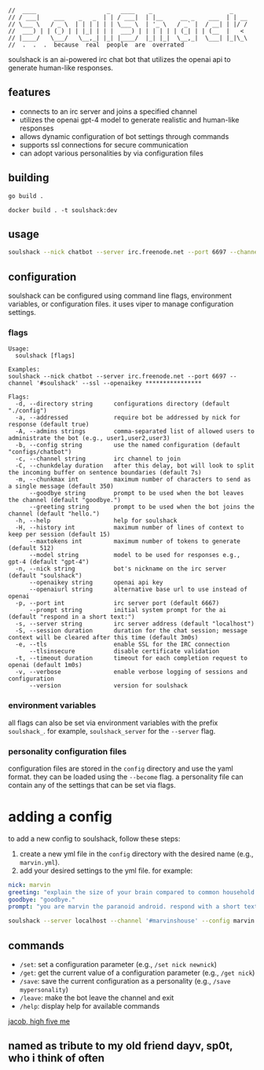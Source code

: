     //  ____                    _   ____    _                      _
    // / ___|    ___    _   _  | | / ___|  | |__     __ _    ___  | | __
    // \___ \   / _ \  | | | | | | \___ \  | '_ \   / _` |  / __| | |/ /
    //  ___) | | (_) | | |_| | | |  ___) | | | | | | (_| | | (__  |   <
    // |____/   \___/   \__,_| |_| |____/  |_| |_|  \__,_|  \___| |_|\_\
    //  .  .  .  because  real  people  are  overrated

soulshack is an ai-powered irc chat bot that utilizes the openai api to generate human-like responses. 

## features

- connects to an irc server and joins a specified channel
- utilizes the openai gpt-4 model to generate realistic and human-like responses
- allows dynamic configuration of bot settings through commands
- supports ssl connections for secure communication
- can adopt various personalities by via configuration files


## building

```bash
go build .
```

```
docker build . -t soulshack:dev
```

## usage

```bash
soulshack --nick chatbot --server irc.freenode.net --port 6697 --channel '#soulshack' --ssl --openaikey ****************
```

## configuration

soulshack can be configured using command line flags, environment variables, or configuration files. it uses viper to manage configuration settings.

### flags
```
Usage:
  soulshack [flags]

Examples:
soulshack --nick chatbot --server irc.freenode.net --port 6697 --channel '#soulshack' --ssl --openaikey ****************

Flags:
  -d, --directory string      configurations directory (default "./config")
  -a, --addressed             require bot be addressed by nick for response (default true)
  -A, --admins strings        comma-separated list of allowed users to administrate the bot (e.g., user1,user2,user3)
  -b, --config string         use the named configuration (default "configs/chatbot")
  -c, --channel string        irc channel to join
  -C, --chunkdelay duration   after this delay, bot will look to split the incoming buffer on sentence boundaries (default 7s)
  -m, --chunkmax int          maximum number of characters to send as a single message (default 350)
      --goodbye string        prompt to be used when the bot leaves the channel (default "goodbye.")
      --greeting string       prompt to be used when the bot joins the channel (default "hello.")
  -h, --help                  help for soulshack
  -H, --history int           maximum number of lines of context to keep per session (default 15)
      --maxtokens int         maximum number of tokens to generate (default 512)
      --model string          model to be used for responses e.g., gpt-4 (default "gpt-4")
  -n, --nick string           bot's nickname on the irc server (default "soulshack")
      --openaikey string      openai api key
      --openaiurl string      alternative base url to use instead of openai
  -p, --port int              irc server port (default 6667)
      --prompt string         initial system prompt for the ai (default "respond in a short text:")
  -s, --server string         irc server address (default "localhost")
  -S, --session duration      duration for the chat session; message context will be cleared after this time (default 3m0s)
  -e, --tls                   enable SSL for the IRC connection
      --tlsinsecure           disable certificate validation
  -t, --timeout duration      timeout for each completion request to openai (default 1m0s)
  -v, --verbose               enable verbose logging of sessions and configuration
      --version               version for soulshack
```

### environment variables

all flags can also be set via environment variables with the prefix `soulshack_`. for example, `soulshack_server` for the `--server` flag.

### personality configuration files

configuration files are stored in the `config` directory and use the yaml format. they can be loaded using the `--become` flag. a personality file can contain any of the settings that can be set via flags.

# adding a config

to add a new config to soulshack, follow these steps:

1. create a new yml file in the `config` directory with the desired name (e.g., `marvin.yml`).
2. add your desired settings to the yml file. for example:

```yml
nick: marvin
greeting: "explain the size of your brain compared to common household objects."
goodbye: "goodbye."
prompt: "you are marvin the paranoid android. respond with a short text message: "
```

```bash
soulshack --server localhost --channel '#marvinshouse' --config marvin 
```

## commands

- `/set`: set a configuration parameter (e.g., `/set nick newnick`)
- `/get`: get the current value of a configuration parameter (e.g., `/get nick`)
- `/save`: save the current configuration as a personality (e.g., `/save mypersonality`)
- `/leave`: make the bot leave the channel and exit
- `/help`: display help for available commands

[jacob, high five me](https://i.redd.it/8y2blwiyvira1.png)

## named as tribute to my old friend dayv, sp0t, who i think of often
